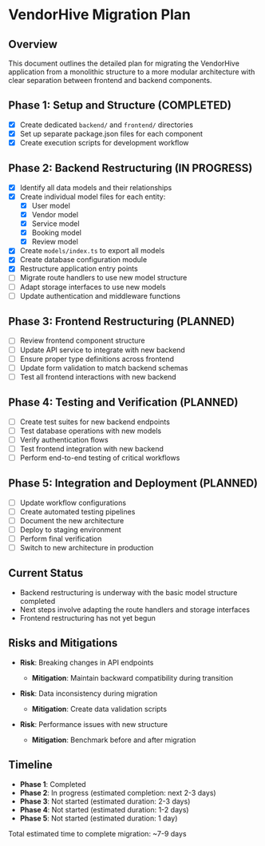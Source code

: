 # VendorHive Migration Plan

## Overview
This document outlines the detailed plan for migrating the VendorHive application from a monolithic structure to a more modular architecture with clear separation between frontend and backend components.

## Phase 1: Setup and Structure (COMPLETED)
- [x] Create dedicated `backend/` and `frontend/` directories
- [x] Set up separate package.json files for each component
- [x] Create execution scripts for development workflow

## Phase 2: Backend Restructuring (IN PROGRESS)
- [x] Identify all data models and their relationships
- [x] Create individual model files for each entity:
  - [x] User model
  - [x] Vendor model
  - [x] Service model
  - [x] Booking model
  - [x] Review model
- [x] Create `models/index.ts` to export all models
- [x] Create database configuration module
- [x] Restructure application entry points
- [ ] Migrate route handlers to use new model structure
- [ ] Adapt storage interfaces to use new models
- [ ] Update authentication and middleware functions

## Phase 3: Frontend Restructuring (PLANNED)
- [ ] Review frontend component structure
- [ ] Update API service to integrate with new backend
- [ ] Ensure proper type definitions across frontend
- [ ] Update form validation to match backend schemas
- [ ] Test all frontend interactions with new backend

## Phase 4: Testing and Verification (PLANNED)
- [ ] Create test suites for new backend endpoints
- [ ] Test database operations with new models
- [ ] Verify authentication flows
- [ ] Test frontend integration with new backend
- [ ] Perform end-to-end testing of critical workflows

## Phase 5: Integration and Deployment (PLANNED)
- [ ] Update workflow configurations
- [ ] Create automated testing pipelines
- [ ] Document the new architecture
- [ ] Deploy to staging environment
- [ ] Perform final verification
- [ ] Switch to new architecture in production

## Current Status
- Backend restructuring is underway with the basic model structure completed
- Next steps involve adapting the route handlers and storage interfaces
- Frontend restructuring has not yet begun

## Risks and Mitigations
- **Risk**: Breaking changes in API endpoints
  - **Mitigation**: Maintain backward compatibility during transition
  
- **Risk**: Data inconsistency during migration
  - **Mitigation**: Create data validation scripts

- **Risk**: Performance issues with new structure
  - **Mitigation**: Benchmark before and after migration

## Timeline
- **Phase 1**: Completed
- **Phase 2**: In progress (estimated completion: next 2-3 days)
- **Phase 3**: Not started (estimated duration: 2-3 days)
- **Phase 4**: Not started (estimated duration: 1-2 days)
- **Phase 5**: Not started (estimated duration: 1 day)

Total estimated time to complete migration: ~7-9 days